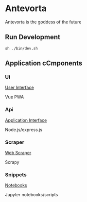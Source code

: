 # Antevorta
Antevorta is the goddess of the future

## Run Development

```
sh ./bin/dev.sh
```

## Application cCmponents
### Ui
[User Interface](ui/README.md)

Vue PWA 

### Api
[Application Interface](api/README.md)

Node.js/express.js

### Scraper
[Web Scraper](scraper/README.md)

Scrapy

### Snippets
[Notebooks](snippets/README.md)

Jupyter notebooks/scripts